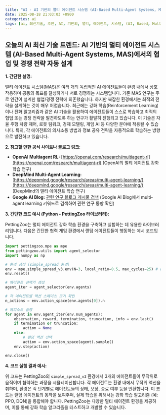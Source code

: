 ```yaml
---
title: "AI - AI 기반의 멀티 에이전트 시스템 (AI-Based Multi-Agent Systems, MAS)에서의 협업 및 경쟁 전략 자동 설계"
date: 2025-08-18 21:03:03 +0900
categories: ai
tags: [ai, 최신기술, 추천, AI, 기반의, 멀티, 에이전트, 시스템, (AI, Based, Multi, Agent, Systems,, MAS)에서의, 협업, 경쟁, 전략, 자동, 설계]
---
```


## 오늘의 AI 최신 기술 트렌드: **AI 기반의 멀티 에이전트 시스템 (AI-Based Multi-Agent Systems, MAS)에서의 협업 및 경쟁 전략 자동 설계**

**1. 간단한 설명:**

멀티 에이전트 시스템(MAS)은 여러 개의 독립적인 AI 에이전트들이 환경 내에서 상호작용하며 공동의 목표를 달성하거나 서로 경쟁하는 시스템입니다. 기존 MAS 연구는 주로 인간이 설계한 협업/경쟁 전략에 의존했습니다. 하지만 복잡한 환경에서는 최적의 전략을 설계하는 것이 매우 어렵습니다. 최근에는 강화 학습(Reinforcement Learning)이나 진화 알고리즘과 같은 AI 기술을 활용하여 에이전트들이 스스로 학습하고 최적의 협업 또는 경쟁 전략을 발견하도록 하는 연구가 활발히 진행되고 있습니다. 이 기술은 자율 주행 차량 제어, 로봇 팀워크, 경제 모델링, 게임 AI 등 다양한 분야에 적용될 수 있습니다. 특히, 각 에이전트의 의사소통 방법과 정보 공유 전략을 자동적으로 학습하는 방향으로 발전하고 있습니다.

**2. 참고할 만한 공식 사이트나 블로그 링크:**

*   **OpenAI Multiagent RL:** [https://openai.com/research/multiagent-rl](https://openai.com/research/multiagent-rl) (OpenAI의 멀티 에이전트 강화 학습 연구)
*   **DeepMind Multi-Agent Learning:** [https://deepmind.google/research/areas/multi-agent-learning/](https://deepmind.google/research/areas/multi-agent-learning/) (DeepMind의 멀티 에이전트 학습 연구)
*   **Google AI Blog:** [관련 연구 블로그 게시물 검색](https://ai.googleblog.com/) (Google AI Blog에서 multi-agent learning 키워드로 검색하여 관련 연구 동향 확인)

**3. 간단한 코드 예시 (Python - PettingZoo 라이브러리):**

PettingZoo는 멀티 에이전트 강화 학습 환경을 구축하고 실험하는 데 유용한 라이브러리입니다. 다음은 간단한 협력 게임 환경에서 랜덤 에이전트들이 행동하는 예시 코드입니다.

```python
import pettingzoo.mpe as mpe
from pettingzoo.utils import agent_selector
import numpy as np

# 환경 생성 (simple_spread 환경)
env = mpe.simple_spread_v3.env(N=3, local_ratio=0.5, max_cycles=25) # agent수 N=3
env.reset()

# 에이전트 선택기 생성
agent_iter = agent_selector(env.agents)

# 각 에이전트별 액션 스페이스 크기 확인
n_actions = env.action_space(env.agents[0]).n

# 에피소드 실행
for agent in env.agent_iter(env.num_agents):
    observation, reward, termination, truncation, info = env.last()
    if termination or truncation:
        action = None
    else:
        # 랜덤 액션 선택
        action = env.action_space(agent).sample()
    env.step(action)

env.close()
```

**4. 코드 실행 결과 예시:**

위 코드는 PettingZoo의 `simple_spread_v3` 환경에서 3개의 에이전트들이 무작위로 움직이며 협력하는 과정을 시뮬레이션합니다. 각 에이전트는 환경 내에서 무작위 액션을 취하며, 환경은 각 단계별로 에이전트들의 상태, 보상, 종료 여부 등을 반환합니다.  이 코드는 랜덤 에이전트의 동작을 보여주며, 실제 학습을 위해서는 강화 학습 알고리즘 (예: PPO, DQN)을 통합해야 합니다. PettingZoo는 다양한 멀티 에이전트 환경을 제공하며, 이를 통해 강화 학습 알고리즘을 테스트하고 개발할 수 있습니다.

